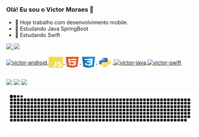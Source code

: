### Olá! Eu sou o Victor Moraes 👋

- 🔭 Hoje trabalho com desenvolvimento mobile.
- 🌱 Estudando Java SpringBoot
- 🌱 Estudando Swift

<div>
  <a href="https://github.com/willyam-costa">
  <img height="180em" src="https://github-readme-stats.vercel.app/api?username=willyam-costa&show_icons=true&theme=dracula&include_all_commits=true&count_private=true"/>
  <img height="180em" src="https://github-readme-stats.vercel.app/api/top-langs/?username=willyam-costa&layout=compact&langs_count=7&theme=dracula"/>
</div>
<div style="display: inline_block"><br>
  <img align="center" alt="victor-android" height="30" width="40" src="https://cdn.jsdelivr.net/gh/devicons/devicon/icons/android/android-original-wordmark.svg">
  <img align="center" alt="victor-Js" height="30" width="40" src="https://raw.githubusercontent.com/devicons/devicon/master/icons/javascript/javascript-plain.svg">
  <img align="center" alt="victor-HTML" height="30" width="40" src="https://raw.githubusercontent.com/devicons/devicon/master/icons/html5/html5-original.svg">
  <img align="center" alt="victor-CSS" height="30" width="40" src="https://raw.githubusercontent.com/devicons/devicon/master/icons/css3/css3-original.svg">
  <img align="center" alt="victor-Python" height="30" width="40" src="https://raw.githubusercontent.com/devicons/devicon/master/icons/python/python-original.svg">
  <img align="center" alt="victor-java" height="30" width="40" src="https://cdn.jsdelivr.net/gh/devicons/devicon/icons/java/java-original-wordmark.svg" />
  <img align="center" alt="victor-swift" height="30" width="40" src="https://cdn.jsdelivr.net/gh/devicons/devicon/icons/swift/swift-original.svg" />
 
</div>
  
  ##
 
<div> 
  <a href="https://www.instagram.com/willyammoraes/" target="_blank"><img src="https://img.shields.io/badge/-Instagram-%23E4405F?style=for-the-badge&logo=instagram&logoColor=white" target="_blank"></a>
 <a href = "mailto:victorwillyam82@gmail.com"><img src="https://img.shields.io/badge/-Gmail-%23333?style=for-the-badge&logo=gmail&logoColor=white" target="_blank"></a>
  <a href="https://www.linkedin.com/in/victor-moraes-79a609164" target="_blank"><img src="https://img.shields.io/badge/-LinkedIn-%230077B5?style=for-the-badge&logo=linkedin&logoColor=white" target="_blank"></a> 
 
  ![Snake animation](https://github.com/willyam-costa/willyam-costa/blob/output/github-contribution-grid-snake.svg)
 
</div>
